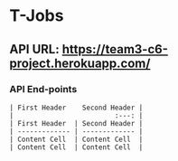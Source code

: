 # T-Jobs
## API URL: https://team3-c6-project.herokuapp.com/  
### API End-points
```
| First Header    Second Header |
|                         :---: |
| First Header  | Second Header |
| ------------- | ------------- |
| Content Cell  | Content Cell  |
| Content Cell  | Content Cell  |
```

